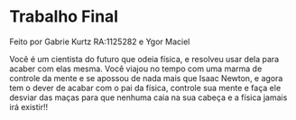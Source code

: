 # Trabalho Final 
 Feito por Gabrie Kurtz RA:1125282 e Ygor Maciel

Você é um cientista do futuro que odeia física, e resolveu usar dela para acaber com elas mesma. Você viajou no tempo com uma marma de controle da mente e se apossou de nada mais que Isaac Newton, e agora tem o dever de acabar com o pai da física, controle sua mente e faça ele desviar das maças para que nenhuma caia na sua cabeça e a física jamais irá existir!!